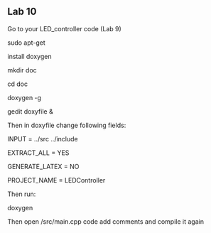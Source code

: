 ## Lab 10

Go to your LED_controller code (Lab 9)

sudo apt-get

install doxygen

mkdir doc

cd doc

doxygen -g

gedit doxyfile &

Then in doxyfile change following fields:

INPUT = ../src ../include

EXTRACT_ALL = YES

GENERATE_LATEX = NO

PROJECT_NAME = LEDController

Then run:

doxygen

Then open /src/main.cpp code add comments and compile it again
